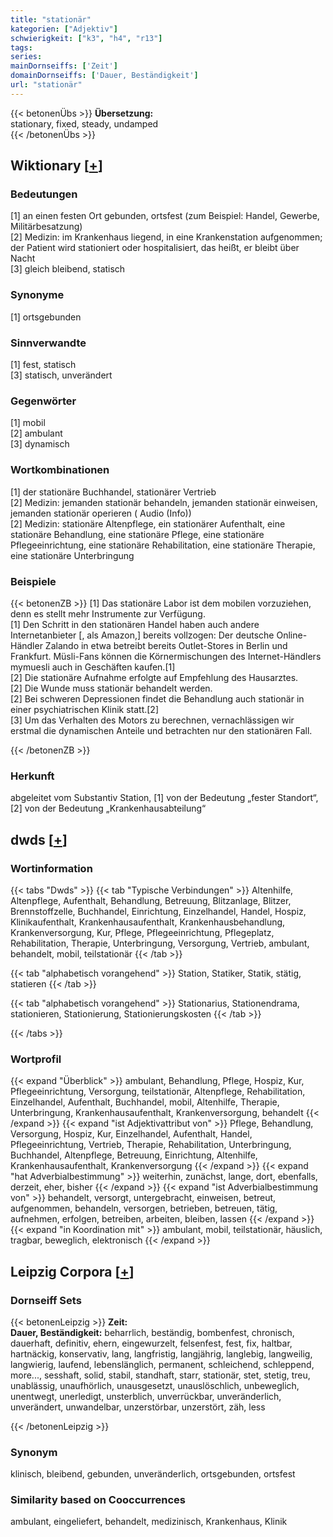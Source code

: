 ```yaml
---
title: "stationär"
kategorien: ["Adjektiv"]
schwierigkeit: ["k3", "h4", "r13"]
tags:
series:
mainDornseiffs: ['Zeit']
domainDornseiffs: ['Dauer, Beständigkeit']
url: "stationär"
---
```


{{< betonenÜbs >}}
**Übersetzung:**  
stationary, fixed, steady, undamped  
{{< /betonenÜbs >}}

## Wiktionary [[+](https://de.wiktionary.org/wiki/stationär)]

### Bedeutungen
[1] an einen festen Ort gebunden, ortsfest (zum Beispiel: Handel, Gewerbe, Militärbesatzung)  
[2] Medizin: im Krankenhaus liegend, in eine Krankenstation aufgenommen; der Patient wird stationiert oder hospitalisiert, das heißt, er bleibt über Nacht  
[3] gleich bleibend, statisch  

### Synonyme
[1] ortsgebunden  

### Sinnverwandte
[1] fest, statisch  
[3] statisch, unverändert  

### Gegenwörter
[1] mobil  
[2] ambulant  
[3] dynamisch  

### Wortkombinationen
[1] der stationäre Buchhandel, stationärer Vertrieb  
[2] Medizin: jemanden stationär behandeln, jemanden stationär einweisen, jemanden stationär operieren ( Audio (Info))  
[2] Medizin: stationäre Altenpflege, ein stationärer Aufenthalt, eine stationäre Behandlung, eine stationäre Pflege, eine stationäre Pflegeeinrichtung, eine stationäre Rehabilitation, eine stationäre Therapie, eine stationäre Unterbringung  

### Beispiele
{{< betonenZB >}}
[1] Das stationäre Labor ist dem mobilen vorzuziehen, denn es stellt mehr Instrumente zur Verfügung.  
[1] Den Schritt in den stationären Handel haben auch andere Internetanbieter [, als Amazon,] bereits vollzogen: Der deutsche Online-Händler Zalando in etwa betreibt bereits Outlet-Stores in Berlin und Frankfurt. Müsli-Fans können die Körnermischungen des Internet-Händlers mymuesli auch in Geschäften kaufen.[1]  
[2] Die stationäre Aufnahme erfolgte auf Empfehlung des Hausarztes.  
[2] Die Wunde muss stationär behandelt werden.  
[2] Bei schweren Depressionen findet die Behandlung auch stationär in einer psychiatrischen Klinik statt.[2]  
[3] Um das Verhalten des Motors zu berechnen, vernachlässigen wir erstmal die dynamischen Anteile und betrachten nur den stationären Fall.  

{{< /betonenZB >}}
### Herkunft
abgeleitet vom Substantiv Station, [1] von der Bedeutung „fester Standort“, [2] von der Bedeutung „Krankenhausabteilung“  



## dwds [[+](https://www.dwds.de/wb/stationär)]

### Wortinformation
{{< tabs "Dwds" >}}
{{< tab "Typische Verbindungen" >}}
Altenhilfe, Altenpflege, Aufenthalt, Behandlung, Betreuung, Blitzanlage, Blitzer, Brennstoffzelle, Buchhandel, Einrichtung, Einzelhandel, Handel, Hospiz, Klinikaufenthalt, Krankenhausaufenthalt, Krankenhausbehandlung, Krankenversorgung, Kur, Pflege, Pflegeeinrichtung, Pflegeplatz, Rehabilitation, Therapie, Unterbringung, Versorgung, Vertrieb, ambulant, behandelt, mobil, teilstationär
{{< /tab >}}

{{< tab "alphabetisch vorangehend" >}}
Station, Statiker, Statik, stätig, statieren
{{< /tab >}}

{{< tab "alphabetisch vorangehend" >}}
Stationarius, Stationendrama, stationieren, Stationierung, Stationierungskosten
{{< /tab >}}

{{< /tabs >}}

### Wortprofil
{{< expand "Überblick" >}} ambulant, Behandlung, Pflege, Hospiz, Kur, Pflegeeinrichtung, Versorgung, teilstationär, Altenpflege, Rehabilitation, Einzelhandel, Aufenthalt, Buchhandel, mobil, Altenhilfe, Therapie, Unterbringung, Krankenhausaufenthalt, Krankenversorgung, behandelt {{< /expand >}}
{{< expand "ist Adjektivattribut von" >}} Pflege, Behandlung, Versorgung, Hospiz, Kur, Einzelhandel, Aufenthalt, Handel, Pflegeeinrichtung, Vertrieb, Therapie, Rehabilitation, Unterbringung, Buchhandel, Altenpflege, Betreuung, Einrichtung, Altenhilfe, Krankenhausaufenthalt, Krankenversorgung {{< /expand >}}
{{< expand "hat Adverbialbestimmung" >}} weiterhin, zunächst, lange, dort, ebenfalls, derzeit, eher, bisher {{< /expand >}}
{{< expand "ist Adverbialbestimmung von" >}} behandelt, versorgt, untergebracht, einweisen, betreut, aufgenommen, behandeln, versorgen, betrieben, betreuen, tätig, aufnehmen, erfolgen, betreiben, arbeiten, bleiben, lassen {{< /expand >}}
{{< expand "in Koordination mit" >}} ambulant, mobil, teilstationär, häuslich, tragbar, beweglich, elektronisch {{< /expand >}}

## Leipzig Corpora [[+](https://corpora.uni-leipzig.de/en/res?word=stationär&corpusId=deu_newscrawl-public_2018)]

### Dornseiff Sets
{{< betonenLeipzig >}}
**Zeit:**  
**Dauer, Beständigkeit:** beharrlich, beständig, bombenfest, chronisch, dauerhaft, definitiv, ehern, eingewurzelt, felsenfest, fest, fix, haltbar, hartnäckig, konservativ, lang, langfristig, langjährig, langlebig, langweilig, langwierig, laufend, lebenslänglich, permanent, schleichend, schleppend, more..., sesshaft, solid, stabil, standhaft, starr, stationär, stet, stetig, treu, unablässig, unaufhörlich, unausgesetzt, unauslöschlich, unbeweglich, unentwegt, unerledigt, unsterblich, unverrückbar, unveränderlich, unverändert, unwandelbar, unzerstörbar, unzerstört, zäh, less  

{{< /betonenLeipzig >}}

### Synonym
klinisch, bleibend, gebunden, unveränderlich, ortsgebunden, ortsfest


### Similarity based on Cooccurrences
ambulant, eingeliefert, behandelt, medizinisch, Krankenhaus, Klinik

